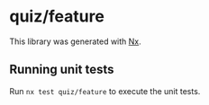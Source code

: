 # quiz/feature

This library was generated with [Nx](https://nx.dev).

## Running unit tests

Run `nx test quiz/feature` to execute the unit tests.
